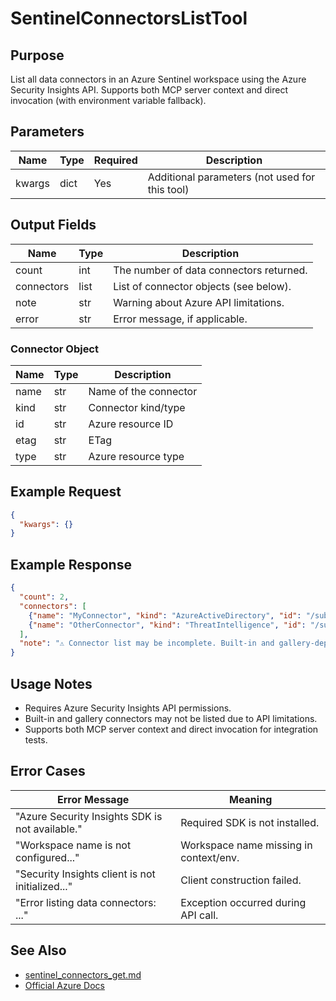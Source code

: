 # SentinelConnectorsListTool

## Purpose
List all data connectors in an Azure Sentinel workspace using the Azure Security Insights API. Supports both MCP server context and direct invocation (with environment variable fallback).

## Parameters
| Name            | Type   | Required | Description                                             |
|-----------------|--------|----------|---------------------------------------------------------|
| kwargs          | dict   | Yes      | Additional parameters (not used for this tool)          |

## Output Fields
| Name        | Type   | Description                                                                 |
|-------------|--------|-----------------------------------------------------------------------------|
| count       | int    | The number of data connectors returned.                                      |
| connectors  | list   | List of connector objects (see below).                                       |
| note        | str    | Warning about Azure API limitations.                                         |
| error       | str    | Error message, if applicable.                                               |

### Connector Object
| Name   | Type   | Description                 |
|--------|--------|-----------------------------|
| name   | str    | Name of the connector       |
| kind   | str    | Connector kind/type         |
| id     | str    | Azure resource ID           |
| etag   | str    | ETag                        |
| type   | str    | Azure resource type         |

## Example Request
```json
{
  "kwargs": {}
}
```

## Example Response
```json
{
  "count": 2,
  "connectors": [
    {"name": "MyConnector", "kind": "AzureActiveDirectory", "id": "/subscriptions/...", "etag": "...", "type": "Microsoft.OperationalInsights/workspaces/dataConnectors"},
    {"name": "OtherConnector", "kind": "ThreatIntelligence", "id": "/subscriptions/...", "etag": "...", "type": "Microsoft.OperationalInsights/workspaces/dataConnectors"}
  ],
  "note": "⚠️ Connector list may be incomplete. Built-in and gallery-deployed connectors are not included due to Azure API limitations. Manual verification recommended."
}
```

## Usage Notes
- Requires Azure Security Insights API permissions.
- Built-in and gallery connectors may not be listed due to API limitations.
- Supports both MCP server context and direct invocation for integration tests.

## Error Cases
| Error Message                                             | Meaning                                    |
|----------------------------------------------------------|--------------------------------------------|
| "Azure Security Insights SDK is not available."          | Required SDK is not installed.             |
| "Workspace name is not configured..."                    | Workspace name missing in context/env.      |
| "Security Insights client is not initialized..."         | Client construction failed.                |
| "Error listing data connectors: ..."                     | Exception occurred during API call.        |

## See Also
- [sentinel_connectors_get.md](sentinel_connectors_get.md)
- [Official Azure Docs](https://learn.microsoft.com/en-us/azure/sentinel/connect-data-sources)
